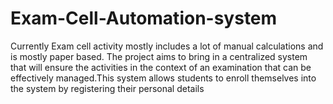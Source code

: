 # Exam-Cell-Automation-system
Currently Exam cell activity mostly includes a lot of manual calculations and is mostly paper based. The project aims to bring in a centralized system that will ensure the activities in the context of an examination that can be effectively managed.This system allows students to enroll themselves into the system by registering their personal details
